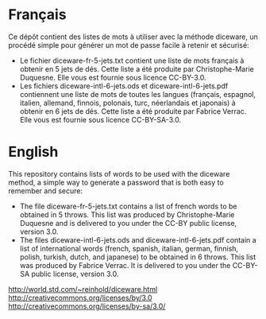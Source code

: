 Français
========

Ce dépôt contient des listes de mots à utiliser avec la méthode diceware,
un procédé simple pour générer un mot de passe facile à retenir et
sécurisé:
- Le fichier diceware-fr-5-jets.txt contient une liste de mots français à
  obtenir en 5 jets de dés. Cette liste a été produite par
  Christophe-Marie Duquesne. Elle vous est fournie sous licence CC-BY-3.0.
- Les fichiers diceware-intl-6-jets.ods et diceware-intl-6-jets.pdf
  contiennent une liste de mots de toutes les langues (français, espagnol,
  italien, allemand, finnois, polonais, turc, néerlandais et japonais) à
  obtenir en 6 jets de dés. Cette liste a été produite par Fabrice Verrac.
  Elle vous est fournie sous licence CC-BY-SA-3.0.

English
========

This repository contains lists of words to be used with the diceware
method, a simple way to generate a password that is both easy to remember
and secure:
- The file diceware-fr-5-jets.txt contains a list of french words to be
  obtained in 5 throws. This list was produced by Christophe-Marie
  Duquesne and is delivered to you under the CC-BY public license, version
  3.0.
- The files diceware-intl-6-jets.ods and diceware-intl-6-jets.pdf contain
  a list of international words (french, spanish, italian, german,
  finnish, polish, turkish, dutch, and japanese) to be obtained in 6
  throws. This list was produced by Fabrice Verrac. It is delivered to you
  under the CC-BY-SA public license, version 3.0.

http://world.std.com/~reinhold/diceware.html
http://creativecommons.org/licenses/by/3.0
http://creativecommons.org/licenses/by-sa/3.0/
